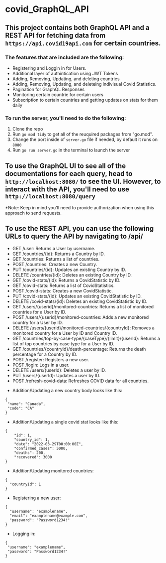 # covid_GraphQL_API

## This project contains both GraphQL API and a REST API for fetching data from `https://api.covid19api.com` for certain countries.

### The features that are included are the following:
* Registering and Loggin in for Users.
* Additional layer of authintication using JWT Tokens
* Adding, Removing, Updating, and deleting countries
* Adding, Removing, Updating, and deleteing indivisual Covid Statistics.
* Pagination for GraphQL Responses
* Monitoring certain countrie for certain users
* Subscription to certain countries and getting updates on stats for them daily

### To run the server, you'll need to do the following:
1. Clone the repo
2. Run `go mod tidy` to get all of the reuquired packages from "go.mod".
3. Change the port inside of `server.go` file if needed, by default it runs on ```8080```
4. Run `go run server.go` in the terminal to launch the server

## To use the GraphQL UI to see all of the documentations for each query, head to `http://localhost:8080/` to see the UI. However, to interact with the API, you'll need to use `http://localhost:8080/query`  
*Note: Keep in mind you'll need to provide authorization when using this approach to send requests.  

## To use the REST API, you can use the following URLs to query the API by navigating to /api/
- GET /user: Returns a User by username.
- GET /countries/{id}: Returns a Country by ID.
- GET /countries: Returns a list of countries.
- POST /countries: Creates a new Country.
- PUT /countries/{id}: Updates an existing Country by ID.
- DELETE /countries/{id}: Deletes an existing Country by ID.
- GET /covid-stats/{id}: Returns a CovidStatistic by ID.
- GET /covid-stats: Returns a list of CovidStatistics.
- POST /covid-stats: Creates a new CovidStatistic.
- PUT /covid-stats/{id}: Updates an existing CovidStatistic by ID.
- DELETE /covid-stats/{id}: Deletes an existing CovidStatistic by ID.
- GET /users/{userid}/monitored-countries: Returns a list of monitored countries for a User by ID.
- POST /users/{userid}/monitored-countries: Adds a new monitored country for a User by ID.
- DELETE /users/{userid}/monitored-countries/{countryId}: Removes a monitored country for a User by ID and Country ID.
- GET /countries/top-by-case-type/{caseType}/{limit}/{userId}: Returns a list of top countries by case type for a User by ID.
- GET /countries/{countryId}/death-percentage: Returns the death percentage for a Country by ID.
- POST /register: Registers a new user.
- POST /login: Logs in a user.
- DELETE /users/{userId}: Deletes a user by ID.
- PUT /users/{userId}: Updates a user by ID.
- POST /refresh-covid-data: Refreshes COVID data for all countries.

 * Addition/Updating a new country body looks like this:
 ```
{
  "name": "Canada",
  "code": "CA"
}
```
* Addition/Updating a single covid stat looks like this:
```
{
    "id": 1,
    "country_id": 1,
    "date": "2022-03-29T00:00:00Z",
    "confirmed_cases": 5000,
    "deaths": 200,
    "recovered": 3000
}  
```

* Addition/Updating monitored countries:
```
{
  "countryId": 1
}
```
* Registering a new user:

```
{
  "username": "examplename",
  "email": "examplename@example.com",
  "password": "Password1234!"
}
```

* Logging in:
```
{
 "username": "examplename",
 "password": "Password1234!"
}
```

